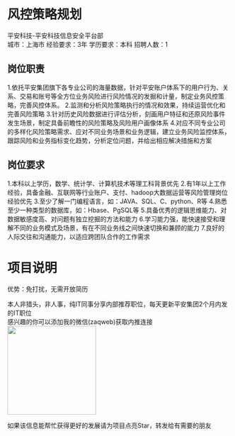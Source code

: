 # 风控策略规划
平安科技-平安科技信息安全平台部  
城市：上海市 经验要求：3年 学历要求：本科  招聘人数：1

## 岗位职责
1.依托平安集团旗下各专业公司的海量数据，针对平安账户体系下的用户行为、关系、交易和账号等全方位业务风险进行风险情况的发掘和计量，制定业务风控策略，完善风控体系。
   2.监测和分析风险策略执行的情况和效果，持续运营优化和完善风险策略
   3.针对历史风险数据进行评估分析，刻画用户特征和还原风险事件发生场景，制定具备前瞻性的风险策略及风险用户画像体系
   4.对应不同专业公司的多样化风险策略需求、应对不同业务场景和业务逻辑，建立业务风险监控体系，跟踪风险和业务指标变化趋势，分析定位问题，并给出相应解决措施和方案

## 岗位要求
1.本科以上学历，数学、统计学、计算机技术等理工科背景优先
   2.有1年以上工作经验，具备金融、互联网等行业账户、支付、hadoop大数据运营等风险管理岗位经验优先
   3.至少了解一门编程语言，如：JAVA、SQL、C、python、R等
   4.熟悉至少一种类型的数据库，如：Hbase、PgSQL等
   5.具备优秀的逻辑思维能力、对数据敏感度高、对问题有独立挖掘的方法和能力
   6.学习能力强，能快速接受和理解不同的业务模式及场景，有在不同业务线之间快速切换和兼顾的能力
   7.良好的人际交往和沟通能力，以适应跨团队合作的工作需求

# 项目说明

优势：免打扰，无需开放简历

本人非猎头，非人事，纯IT同事分享内部推荐职位，每天更新平安集团2个月内发的IT职位  
感兴趣的你可以添加我的微信(zaqweb)获取内推连接  
<img src="https://github.com/zaqweb/PA-IT-JOBS/blob/master/WechatICode.jpeg"  height="200" width="200">

如果该信息能帮忙获得更好的发展请为项目点亮Star，转发给有需要的朋友




